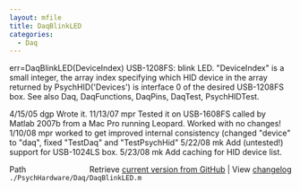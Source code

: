 ```yaml
---
layout: mfile
title: DaqBlinkLED
categories:
  - Daq
---
```


err=DaqBlinkLED\(DeviceIndex\)
USB\-1208FS: blink LED.
"DeviceIndex" is a small integer, the array index specifying which HID
      device in the array returned by PsychHID\('Devices'\) is interface 0
      of the desired USB\-1208FS box.
See also Daq, DaqFunctions, DaqPins, DaqTest, PsychHIDTest.

4/15/05 dgp Wrote it.
11/13/07  mpr Tested it on USB\-1608FS called by Matlab 2007b from a Mac
                  Pro running Leopard.  Worked with no changes\!
1/10/08   mpr worked to get improved internal consistency \(changed
                  "device" to "daq", fixed "TestDaq" and "TestPsychHid"
5/22/08   mk  Add \(untested\!\) support for USB\-1024LS box.
5/23/08   mk  Add caching for HID device list.


<div class="code_header" style="text-align:right;">
  <span style="float:left;">Path&nbsp;&nbsp;</span> <span class="counter">Retrieve <a href=
  "https://raw.github.com/Psychtoolbox-3/Psychtoolbox-3/beta/./PsychHardware/Daq/DaqBlinkLED.m">current version from GitHub</a> | View <a href=
  "https://github.com/Psychtoolbox-3/Psychtoolbox-3/commits/beta/./PsychHardware/Daq/DaqBlinkLED.m">changelog</a></span>
</div>
<div class="code">
  <code>./PsychHardware/Daq/DaqBlinkLED.m</code>
</div>
